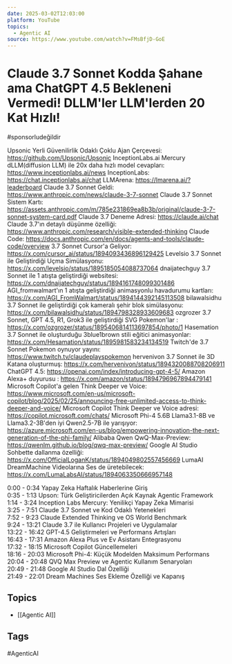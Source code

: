 ```yaml
---
date: 2025-03-02T12:03:00
platform: YouTube
topics:
  - Agentic AI
source: https://www.youtube.com/watch?v=FMsBfjD-GoE
---
```

# Claude 3.7 Sonnet Kodda Şahane ama ChatGPT 4.5 Bekleneni Vermedi! DLLM'ler LLM'lerden 20 Kat Hızlı!

#sponsorludeğildir

Upsonic Yerli Güvenilirlik Odaklı Çoklu Ajan Çerçevesi: https://github.com/Upsonic/Upsonic
InceptionLabs.ai Mercury dLLM(diffusion LLM) ile  20x daha hızlı model cevapları: https://www.inceptionlabs.ai/news
InceptionLabs: https://chat.inceptionlabs.ai/chat
LLMArena: https://lmarena.ai/?leaderboard
Claude 3.7 Sonnet Geldi: https://www.anthropic.com/news/claude-3-7-sonnet
Claude 3.7 Sonnet Sistem Kartı: https://assets.anthropic.com/m/785e231869ea8b3b/original/claude-3-7-sonnet-system-card.pdf
Claude 3.7 Deneme Adresi: https://claude.ai/chat
Claude 3.7'ın detaylı düşünme özelliği: https://www.anthropic.com/research/visible-extended-thinking
Claude Code: https://docs.anthropic.com/en/docs/agents-and-tools/claude-code/overview
3.7 Sonnet Cursor'a Geliyor: https://x.com/cursor_ai/status/1894093436896129425
Levelsio 3.7 Sonnet ile Geliştirdiği Uçma Simülasyonu: https://x.com/levelsio/status/1895185054088737064
dnaijatechguy 3.7 Sonnet ile 1 atışta geliştirdiği websitesi: https://x.com/dnaijatechguy/status/1894161748099301486
AGI_fromwalmart'ın 1 atışta geliştirdiği animasyonlu havadurumu kartları: https://x.com/AGI_FromWalmart/status/1894144392145113508
bilawalsidhu 3.7 Sonnet ile geliştirdiği çok kameralı şehir blok simülasyonu: https://x.com/bilawalsidhu/status/1894798328933609683
ozgrozer 3.7 Sonnet, GPT 4.5, R1, Grok3 ile geliştirdiği SVG Pokemon'lar : https://x.com/ozgrozer/status/1895406814113697854/photo/1
Hasemation 3.7 Sonnet ile oluşturduğu 3blue1brown stili eğitici animasyonlar: https://x.com/Hesamation/status/1895981583234134519
Twitch'de 3.7 Sonnet Pokemon oynuyor yayını: https://www.twitch.tv/claudeplayspokemon
hervenivon 3.7 Sonnet ile 3D Katana oluşturmuş: https://x.com/hervenivon/status/1894320088708206911
ChatGPT 4.5: https://openai.com/index/introducing-gpt-4-5/
Amazon Alexa+ duyurusu : https://x.com/amazon/status/1894796967894479141
Microsoft Copilot'a gelen Think Deeper ve Voice: https://www.microsoft.com/en-us/microsoft-copilot/blog/2025/02/25/announcing-free-unlimited-access-to-think-deeper-and-voice/
Microsoft Copilot Think Deeper ve Voice adresi: https://copilot.microsoft.com/chats/
Microsoft Phi-4 5.6B Llama3.1-8B ve Llama3.2-3B'den iyi Qwen2.5-7B ile yarışıyor: https://azure.microsoft.com/en-us/blog/empowering-innovation-the-next-generation-of-the-phi-family/
Alibaba Qwen QwQ-Max-Preview: https://qwenlm.github.io/blog/qwq-max-preview/
Google AI Studio Sohbette dallanma özelliği: https://x.com/OfficialLoganK/status/1894049802557456669
LumaAI DreamMachine Videolarına Ses de üretebilecek: https://x.com/LumaLabsAI/status/1894063350666957148

0:00 - 0:34 Yapay Zeka Haftalık Haberlerine Giriş  
0:35 - 1:13 Upson: Türk Geliştiricilerden Açık Kaynak Agentic Framework  
1:14 - 3:24 Inception Labs Mercury: Yenilikçi Yapay Zeka Mimarisi  
3:25 - 7:51 Claude 3.7 Sonnet ve Kod Odaklı Yetenekleri  
7:52 - 9:23 Claude Extended Thinking ve OS World Benchmark  
9:24 - 13:21 Claude 3.7 ile Kullanıcı Projeleri ve Uygulamalar  
13:22 - 16:42 GPT-4.5 Geliştirmeleri ve Performans Artışları  
16:43 - 17:31 Amazon Alexa Plus ve Ev Asistanı Entegrasyonu  
17:32 - 18:15 Microsoft Copilot Güncellemeleri  
18:16 - 20:03 Microsoft Phi-4: Küçük Modelden Maksimum Performans  
20:04 - 20:48 QVQ Max Preview ve Agentic Kullanım Senaryoları  
20:49 - 21:48 Google AI Studio Dal Özelliği  
21:49 - 22:01 Dream Machines Ses Ekleme Özelliği ve Kapanış

## Topics
- [[Agentic AI]]

## Tags
#AgenticAI